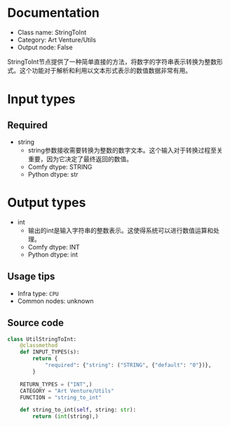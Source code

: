 
# Documentation
- Class name: StringToInt
- Category: Art Venture/Utils
- Output node: False

StringToInt节点提供了一种简单直接的方法，将数字的字符串表示转换为整数形式。这个功能对于解析和利用以文本形式表示的数值数据非常有用。

# Input types
## Required
- string
    - string参数接收需要转换为整数的数字文本。这个输入对于转换过程至关重要，因为它决定了最终返回的数值。
    - Comfy dtype: STRING
    - Python dtype: str

# Output types
- int
    - 输出的int是输入字符串的整数表示。这使得系统可以进行数值运算和处理。
    - Comfy dtype: INT
    - Python dtype: int


## Usage tips
- Infra type: `CPU`
- Common nodes: unknown


## Source code
```python
class UtilStringToInt:
    @classmethod
    def INPUT_TYPES(s):
        return {
            "required": {"string": ("STRING", {"default": "0"})},
        }

    RETURN_TYPES = ("INT",)
    CATEGORY = "Art Venture/Utils"
    FUNCTION = "string_to_int"

    def string_to_int(self, string: str):
        return (int(string),)

```
